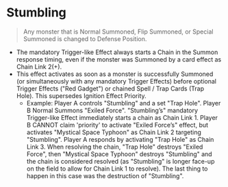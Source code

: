 # Stumbling

> Any monster that is Normal Summoned, Flip Summoned, or Special Summoned is changed to Defense Position.

*   The mandatory Trigger-like Effect always starts a Chain in the Summon response timing, even if the monster was Summoned by a card effect as Chain Link 2(+).
*   This effect activates as soon as a monster is successfully Summoned (or simultaneously with any mandatory Trigger Effects) before optional Trigger Effects ("Red Gadget") or chained Spell / Trap Cards (Trap Hole). This supersedes Ignition Effect Priority.
    *   Example: Player A controls "Stumbling" and a set "Trap Hole". Player B Normal Summons "Exiled Force". "Stumbling’s" mandatory Trigger-like Effect immediately starts a chain as Chain Link 1. Player B CANNOT claim 'priority' to activate "Exiled Force’s" effect, but activates "Mystical Space Typhoon" as Chain Link 2 targeting "Stumbling". Player A responds by activating "Trap Hole" as Chain Link 3. When resolving the chain, "Trap Hole" destroys "Exiled Force", then "Mystical Space Typhoon" destroys "Stumbling" and the chain is considered resolved (as "Stumbling" is longer face-up on the field to allow for Chain Link 1 to resolve). The last thing to happen in this case was the destruction of "Stumbling".

